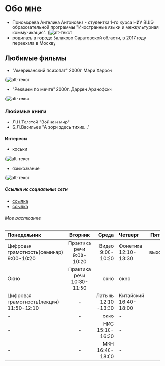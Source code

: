# Обо мне
- Пономарева Ангелина Антоновна - студентка 1-го курса НИУ ВШЭ образовательной программы "Иностранные языки и межкультурная коммуникация". (![alt-текст](https://pp.userapi.com/c840420/v840420321/2975/QTt9dNap0io.jpg "Необязательный титул")
- родилась в городе Балаково Саратовской области, в 2017 году переехала в Москву
## Любимые фильмы
- "Американский психопат" 2000г. Мэри Хэррон

(![alt-текст](https://pp.userapi.com/c621703/v621703742/5fbd5/db3ZdcIx7JE.jpg "Необязательный титул")
- "Реквием по мечте" 2000г. Даррен Аранофски

(![alt-текст](https://pp.userapi.com/c840735/v840735742/4b55e/N2DECQhVmqQ.jpg "Необязательный титул")
### Любимые книги 
- Л.Н.Толстой "Война и мир"
- Б.Л.Васильев "А зори здесь тихие..."
#### Интересы
- коськи

(![alt-текст](https://pp.userapi.com/c840238/v840238914/665f8/nTBlZaSSPdA.jpg "Необязательный титул")

- языкознание

(![alt-текст](https://pp.userapi.com/c841336/v841336742/639ac/9wJ1YHPhlTs.jpg "Необязательный титул")


##### Ссылки на социальные сети
- [ссылка](https://vk.com/captain_ap)
- [ссылка](https://www.instagram.com/captain.ap/)
###### Мое расписание
| Понедельник | Вторник | Среда | Четверг | Пятница  | Суббота |
|:-------------- |:---------------:| -------------:|:--------------  |:---------------:| -------------:|
| Цифровая грамотность(семинар) 9:00-10:20 | Практика речи 9:00-10:20 | Видео 9:00-10:20 | Фонетика 12:10-13:30 | выходной |китайский 12:10- 15:00 |
| Окно  | Практика речи 10:30-11:50 | окно |окно |- |-|
| Цифровая грамотность(лекция) 11:50-12:10 | -   |  Латынь 12:10 -13:30 |Китайский 16:40- 18:00 |-| -|
|-        | -  | окно  | - |- |-|
|-          | -   |НИС 15:10-16:30 |-|-|-|
|-           | -   | МКН 16:40-18:00 |- |-|-|

